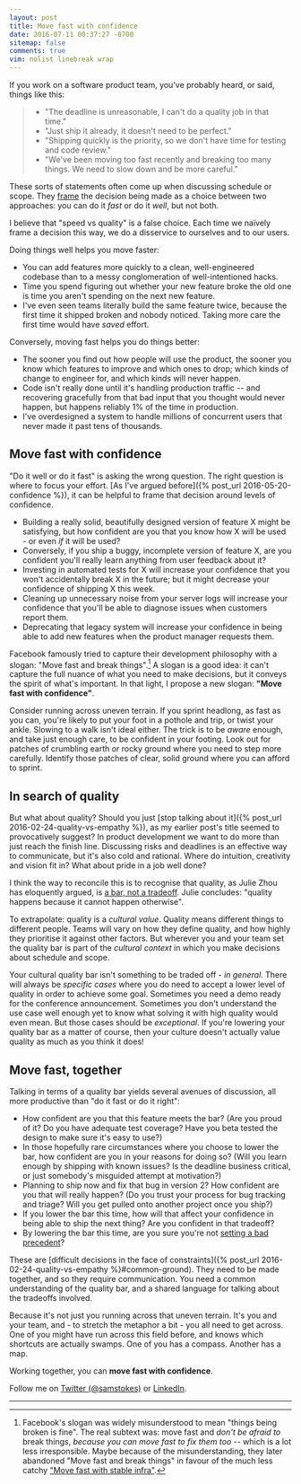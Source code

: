 ```yaml
---
layout: post
title: Move fast with confidence
date: 2016-07-11 00:37:27 -0700
sitemap: false
comments: true
vim: nolist linebreak wrap
---
```


If you work on a software product team, you've probably heard, or said, things like this:

> * "The deadline is unreasonable, I can't do a quality job in that time."
> * "Just ship it already, it doesn't need to be perfect."
> * "Shipping quickly is the priority, so we don't have time for testing and code review."
> * "We've been moving too fast recently and breaking too many things.  We need to slow down and be more careful."

These sorts of statements often come up when discussing schedule or scope.  They [frame](https://en.wikipedia.org/wiki/Framing_effect_(psychology)) the decision being made as a choice between two approaches: you can do it *fast* or do it *well*, but not both.

I believe that "speed vs quality" is a false choice.  Each time we naïvely frame a decision this way, we do a disservice to ourselves and to our users.

<!-- more -->

Doing things well helps you move faster:

 * You can add features more quickly to a clean, well-engineered codebase than to a messy conglomeration of well-intentioned hacks.
 * Time you spend figuring out whether your new feature broke the old one is time you aren't spending on the next new feature.
 * I've even seen teams literally build the same feature twice, because the first time it shipped broken and nobody noticed.  Taking more care the first time would have *saved* effort.

Conversely, moving fast helps you do things better:

 * The sooner you find out how people will use the product, the sooner you know which features to improve and which ones to drop; which kinds of change to engineer for, and which kinds will never happen.
 * Code isn't really done until it's handling production traffic -- and recovering gracefully from that bad input that you thought would never happen, but happens reliably 1% of the time in production.
 * I've overdesigned a system to handle millions of concurrent users that never made it past tens of thousands.

## Move fast with confidence

"Do it well or do it fast" is asking the wrong question.  The right question is where to focus your effort.  [As I've argued before]({% post_url 2016-05-20-confidence %}), it can be helpful to frame that decision around levels of confidence.

 * Building a really solid, beautifully designed version of feature X might be satisfying, but how confident are you that you know how X will be used - or even *if* it will be used?
 * Conversely, if you ship a buggy, incomplete version of feature X, are you confident you'll really learn anything from user feedback about it?
 * Investing in automated tests for X will increase your confidence that you won't accidentally break X in the future; but it might decrease your confidence of shipping X this week.
 * Cleaning up unnecessary noise from your server logs will increase your confidence that you'll be able to diagnose issues when customers report them.
 * Deprecating that legacy system will increase your confidence in being able to add new features when the product manager requests them.

Facebook famously tried to capture their development philosophy with a slogan: "Move fast and break things".[^move-fast-and-break-things]  A slogan is a good idea: it can't capture the full nuance of what you need to make decisions, but it conveys the spirit of what's important.  In that light, I propose a new slogan: __"Move fast with confidence"__.

[^move-fast-and-break-things]: Facebook's slogan was widely misunderstood to mean "things being broken is fine".  The real subtext was: move fast and *don't be afraid to* break things, *because you can move fast to fix them too* -- which is a lot less irresponsible.  Maybe because of the misunderstanding, they later abandoned "Move fast and break things" in favour of the much less catchy ["Move fast with stable infra"](http://mashable.com/2014/04/30/facebooks-new-mantra-move-fast-with-stability/).

Consider running across uneven terrain.  If you sprint headlong, as fast as you can, you're likely to put your foot in a pothole and trip, or twist your ankle.  Slowing to a walk isn't ideal either.  The trick is to be *aware* enough, and take just enough care, to be confident in your footing.  Look out for patches of crumbling earth or rocky ground where you need to step more carefully.  Identify those patches of clear, solid ground where you can afford to sprint.

## In search of quality

But what about quality?  Should you just [stop talking about it]({% post_url 2016-02-24-quality-vs-empathy %}), as my earlier post's title seemed to provocatively suggest?  In product development we want to do more than just reach the finish line.  Discussing risks and deadlines is an effective way to communicate, but it's also cold and rational.  Where do intuition, creativity and vision fit in?  What about pride in a job well done?

I think the way to reconcile this is to recognise that quality, as Julie Zhou has eloquently argued, is [a bar, not a tradeoff](https://medium.com/the-year-of-the-looking-glass/quality-is-not-a-tradeoff-bcddf7c85553).  Julie concludes: "quality happens because it cannot happen otherwise".

To extrapolate: quality is a _cultural value_.  Quality means different things to different people.  Teams will vary on how they define quality, and how highly they prioritise it against other factors.  But wherever you and your team set the quality bar is part of the *cultural context* in which you make decisions about schedule and scope.

Your cultural quality bar isn't something to be traded off - *in general*.  There will always be *specific cases* where you do need to accept a lower level of quality in order to achieve some goal.  Sometimes you need a demo ready for the conference announcement.  Sometimes you don't understand the use case well enough yet to know what solving it with high quality would even mean.  But those cases should be *exceptional*.  If you're lowering your quality bar as a matter of course, then your culture doesn't actually value quality as much as you think it does!

## Move fast, together

Talking in terms of a quality bar yields several avenues of discussion, all more productive than "do it fast or do it right":

 * How confident are you that this feature meets the bar?  (Are you proud of it?  Do you have adequate test coverage?  Have you beta tested the design to make sure it's easy to use?)
 * In those hopefully rare circumstances where you choose to lower the bar, how confident are you in your reasons for doing so?  (Will you learn enough by shipping with known issues?  Is the deadline business critical, or just somebody's misguided attempt at motivation?)
 * Planning to ship now and fix that bug in version 2?  How confident are you that will really happen?  (Do you trust your process for bug tracking and triage?  Will you get pulled onto another project once you ship?)
 * If you lower the bar this time, how will that affect your confidence in being able to ship the next thing?  Are you confident in that tradeoff?
 * By lowering the bar this time, are you sure you're not [setting a bad precedent](http://donellameadows.org/archives/drift-to-low-performance/)?

These are [difficult decisions in the face of constraints]({% post_url 2016-02-24-quality-vs-empathy %}#common-ground).  They need to be made together, and so they require communication.  You need a common understanding of the quality bar, and a shared language for talking about the tradeoffs involved.

Because it's not just you running across that uneven terrain.  It's you and your team, and - to stretch the metaphor a bit - you all need to get across.  One of you might have run across this field before, and knows which shortcuts are actually swamps.  One of you has a compass.  Another has a map.

Working together, you can **move fast with confidence**.

<p class="credits">
Follow me on
<a href="https://twitter.com/intent/follow?screen_name=samstokes">Twitter (@samstokes)</a>
or
<a target="_blank" href="https://www.linkedin.com/in/samstokesuk">LinkedIn</a>.
</p>

---

